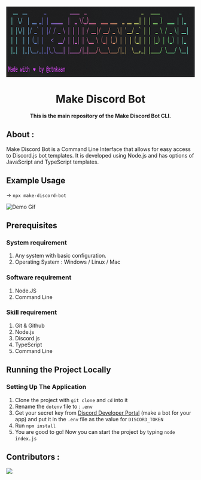 <p align="center">
	<img src="./assets/make-discord-bot.png" width=900px height=188px>
	<h1 align="center"> Make Discord Bot </h1>
		<p align="center">
			<b>This is the main repository of the Make Discord Bot CLI. </b> 
		</p>  
</p>

## About :

Make Discord Bot is a Command Line Interface that allows for easy access to Discord.js bot templates. It is developed using Node.js and has options of JavaScript and TypeScript templates.

## Example Usage

-> `npx make-discord-bot`

![Demo Gif](https://github.com/ctnkaan/make-discord-bot/blob/main/assets/usage.gif)

## Prerequisites

### System requirement

1. Any system with basic configuration.
2. Operating System : Windows / Linux / Mac

### Software requirement

1. Node.JS
2. Command Line

### Skill requirement

1. Git & Github
2. Node.js
3. Discord.js
4. TypeScript
5. Command Line

## Running the Project Locally

### Setting Up The Application

1. Clone the project with `git clone` and `cd` into it
1. Rename the `dotenv` file to : `.env`
1. Get your secret key from [Discord Developer Portal](https://discord.com/developers/applications) (make a bot for your app) and put it in the `.env` file as the value for `DISCORD_TOKEN`
1. Run `npm install`
1. You are good to go! Now you can start the project by typing `node index.js`

## Contributors :

<a  href  =  "https://github.com/ctnkaan/make-discord-bot/graphs/contributors">

<img  src  =  "https://contrib.rocks/image?repo=ctnkaan/make-discord-bot"/>

</a>
